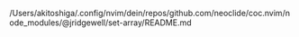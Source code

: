 /Users/akitoshiga/.config/nvim/dein/repos/github.com/neoclide/coc.nvim/node_modules/@jridgewell/set-array/README.md
